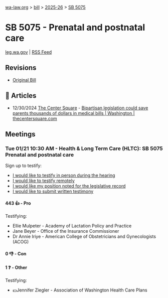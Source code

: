 [wa-law.org](/) > [bill](/bill/) > [2025-26](/bill/2025-26/) > [SB 5075](/bill/2025-26/sb/5075/)

# SB 5075 - Prenatal and postnatal care
[leg.wa.gov](https://app.leg.wa.gov/billsummary?BillNumber=5075&Year=2025&Initiative=false) | [RSS Feed](./rss.xml)

## Revisions
* [Original Bill](1/)

## 📰 Articles
* 12/30/2024 [The Center Square](/org/the_center_square/) - [Bipartisan legislation could save parents thousands of dollars in medical bills | Washington | thecentersquare.com](https://www.thecentersquare.com/washington/article_678d0754-c6e3-11ef-b4a5-674e04724042.html#:~:text=Senate%20Bill%205075)

## Meetings
### Tue 01/21 10:30 AM - Health & Long Term Care (HLTC): SB 5075 Prenatal and postnatal care
Sign up to testify:
* [I would like to testify in person during the hearing](https://app.leg.wa.gov/csi/Testifier/Add?chamber=House&mId=32486&aId=161668&caId=24746&tId=1)
* [I would like to testify remotely](https://app.leg.wa.gov/csi/Testifier/Add?chamber=House&mId=32486&aId=161668&caId=24746&tId=2)
* [I would like my position noted for the legislative record](https://app.leg.wa.gov/csi/Testifier/Add?chamber=House&mId=32486&aId=161668&caId=24746&tId=3)
* [I would like to submit written testimony](https://app.leg.wa.gov/csi/Testifier/Add?chamber=House&mId=32486&aId=161668&caId=24746&tId=4)

#### 443 👍 - Pro
Testifying:
* Ellie Mulpeter - Academy of Lactation Policy and Practice
* Jane Beyer - Office of the Insurance Commissioner
* Dr Annie Iriye - American College of Obstetricians and Gynecologists (ACOG)

#### 0 👎 - Con

#### 1 ❓ - Other
Testifying:
* 💵Jennifer Ziegler - Association of Washington Health Care Plans
